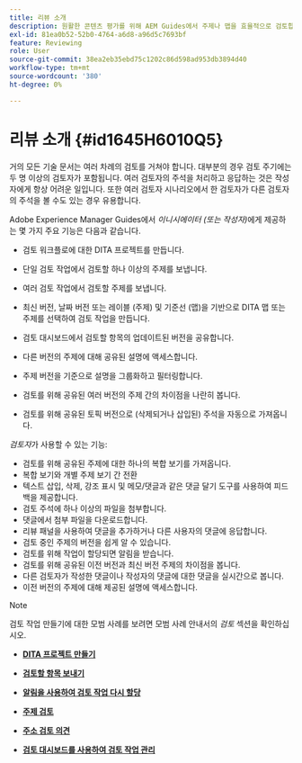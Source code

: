```yaml
---
title: 리뷰 소개
description: 원활한 콘텐츠 평가를 위해 AEM Guides에서 주제나 맵을 효율적으로 검토합니다. AEM Guides의 작성자 및 검토자를 위한 기능을 알아봅니다.
exl-id: 81ea0b52-52b0-4764-a6d8-a96d5c7693bf
feature: Reviewing
role: User
source-git-commit: 38ea2eb35ebd75c1202c86d598ad953db3894d40
workflow-type: tm+mt
source-wordcount: '380'
ht-degree: 0%

---
```


# 리뷰 소개 {#id1645H6010Q5}

거의 모든 기술 문서는 여러 차례의 검토를 거쳐야 합니다. 대부분의 경우 검토 주기에는 두 명 이상의 검토자가 포함됩니다. 여러 검토자의 주석을 처리하고 응답하는 것은 작성자에게 항상 어려운 일입니다. 또한 여러 검토자 시나리오에서 한 검토자가 다른 검토자의 주석을 볼 수도 있는 경우 유용합니다.

Adobe Experience Manager Guides에서 *이니시에이터 \(또는 작성자\)*&#x200B;에게 제공하는 몇 가지 주요 기능은 다음과 같습니다.

- 검토 워크플로에 대한 DITA 프로젝트를 만듭니다.
- 단일 검토 작업에서 검토할 하나 이상의 주제를 보냅니다.

- 여러 검토 작업에서 검토할 주제를 보냅니다.

- 최신 버전, 날짜 버전 또는 레이블 \(주제\) 및 기준선 \(맵\)을 기반으로 DITA 맵 또는 주제를 선택하여 검토 작업을 만듭니다.

- 검토 대시보드에서 검토할 항목의 업데이트된 버전을 공유합니다.

- 다른 버전의 주제에 대해 공유된 설명에 액세스합니다.

- 주제 버전을 기준으로 설명을 그룹화하고 필터링합니다.

- 검토를 위해 공유된 여러 버전의 주제 간의 차이점을 나란히 봅니다.

- 검토를 위해 공유된 토픽 버전으로 \(삭제되거나 삽입된\) 주석을 자동으로 가져옵니다.


*검토자*&#x200B;가 사용할 수 있는 기능:

- 검토를 위해 공유된 주제에 대한 하나의 복합 보기를 가져옵니다.
- 복합 보기와 개별 주제 보기 간 전환
- 텍스트 삽입, 삭제, 강조 표시 및 메모/댓글과 같은 댓글 달기 도구를 사용하여 피드백을 제공합니다.
- 검토 주석에 하나 이상의 파일을 첨부합니다.
- 댓글에서 첨부 파일을 다운로드합니다.
- 리뷰 패널을 사용하여 댓글을 추가하거나 다른 사용자의 댓글에 응답합니다.
- 검토 중인 주제의 버전을 쉽게 알 수 있습니다.
- 검토를 위해 작업이 할당되면 알림을 받습니다.
- 검토를 위해 공유된 이전 버전과 최신 버전 주제의 차이점을 봅니다.
- 다른 검토자가 작성한 댓글이나 작성자의 댓글에 대한 댓글을 실시간으로 봅니다.
- 이전 버전의 주제에 대해 제공된 설명에 액세스합니다.

>[!NOTE]
>
> 검토 작업 만들기에 대한 모범 사례를 보려면 모범 사례 안내서의 *검토* 섹션을 확인하십시오.

- **[DITA 프로젝트 만들기](authoring-create-dita-project.md)**

- **[검토할 항목 보내기](review-send-topics-for-review.md)**

- **[알림을 사용하여 검토 작업 다시 할당](reassign-review-using-notification.md)**

- **[주제 검토](review-topics.md)**

- **[주소 검토 의견](review-address-review-comments.md)**

- **[검토 대시보드를 사용하여 검토 작업 관리](review-manage-tasks-review-dashboard.md)**
